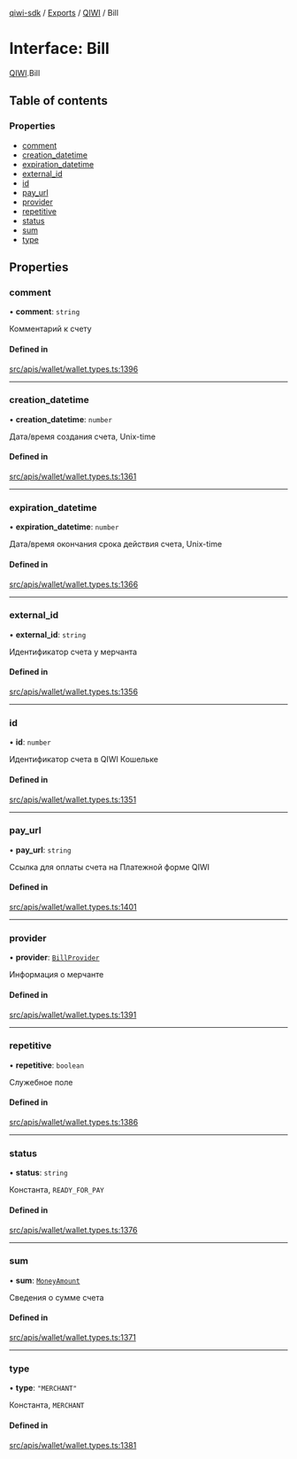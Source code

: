 [qiwi-sdk](../README.md) / [Exports](../modules.md) / [QIWI](../modules/QIWI.md) / Bill

# Interface: Bill

[QIWI](../modules/QIWI.md).Bill

## Table of contents

### Properties

- [comment](QIWI.Bill.md#comment)
- [creation\_datetime](QIWI.Bill.md#creation_datetime)
- [expiration\_datetime](QIWI.Bill.md#expiration_datetime)
- [external\_id](QIWI.Bill.md#external_id)
- [id](QIWI.Bill.md#id)
- [pay\_url](QIWI.Bill.md#pay_url)
- [provider](QIWI.Bill.md#provider)
- [repetitive](QIWI.Bill.md#repetitive)
- [status](QIWI.Bill.md#status)
- [sum](QIWI.Bill.md#sum)
- [type](QIWI.Bill.md#type)

## Properties

### comment

• **comment**: `string`

Комментарий к счету

#### Defined in

[src/apis/wallet/wallet.types.ts:1396](https://github.com/AlexXanderGrib/node-qiwi-sdk/blob/0783ca8/src/apis/wallet/wallet.types.ts#L1396)

___

### creation\_datetime

• **creation\_datetime**: `number`

Дата/время создания счета, Unix-time

#### Defined in

[src/apis/wallet/wallet.types.ts:1361](https://github.com/AlexXanderGrib/node-qiwi-sdk/blob/0783ca8/src/apis/wallet/wallet.types.ts#L1361)

___

### expiration\_datetime

• **expiration\_datetime**: `number`

Дата/время окончания срока действия счета, Unix-time

#### Defined in

[src/apis/wallet/wallet.types.ts:1366](https://github.com/AlexXanderGrib/node-qiwi-sdk/blob/0783ca8/src/apis/wallet/wallet.types.ts#L1366)

___

### external\_id

• **external\_id**: `string`

Идентификатор счета у мерчанта

#### Defined in

[src/apis/wallet/wallet.types.ts:1356](https://github.com/AlexXanderGrib/node-qiwi-sdk/blob/0783ca8/src/apis/wallet/wallet.types.ts#L1356)

___

### id

• **id**: `number`

Идентификатор счета в QIWI Кошельке

#### Defined in

[src/apis/wallet/wallet.types.ts:1351](https://github.com/AlexXanderGrib/node-qiwi-sdk/blob/0783ca8/src/apis/wallet/wallet.types.ts#L1351)

___

### pay\_url

• **pay\_url**: `string`

Ссылка для оплаты счета на Платежной форме QIWI

#### Defined in

[src/apis/wallet/wallet.types.ts:1401](https://github.com/AlexXanderGrib/node-qiwi-sdk/blob/0783ca8/src/apis/wallet/wallet.types.ts#L1401)

___

### provider

• **provider**: [`BillProvider`](QIWI.BillProvider.md)

Информация о мерчанте

#### Defined in

[src/apis/wallet/wallet.types.ts:1391](https://github.com/AlexXanderGrib/node-qiwi-sdk/blob/0783ca8/src/apis/wallet/wallet.types.ts#L1391)

___

### repetitive

• **repetitive**: `boolean`

Служебное поле

#### Defined in

[src/apis/wallet/wallet.types.ts:1386](https://github.com/AlexXanderGrib/node-qiwi-sdk/blob/0783ca8/src/apis/wallet/wallet.types.ts#L1386)

___

### status

• **status**: `string`

Константа, `READY_FOR_PAY`

#### Defined in

[src/apis/wallet/wallet.types.ts:1376](https://github.com/AlexXanderGrib/node-qiwi-sdk/blob/0783ca8/src/apis/wallet/wallet.types.ts#L1376)

___

### sum

• **sum**: [`MoneyAmount`](../modules/QIWI.md#moneyamount)

Сведения о сумме счета

#### Defined in

[src/apis/wallet/wallet.types.ts:1371](https://github.com/AlexXanderGrib/node-qiwi-sdk/blob/0783ca8/src/apis/wallet/wallet.types.ts#L1371)

___

### type

• **type**: ``"MERCHANT"``

Константа, `MERCHANT`

#### Defined in

[src/apis/wallet/wallet.types.ts:1381](https://github.com/AlexXanderGrib/node-qiwi-sdk/blob/0783ca8/src/apis/wallet/wallet.types.ts#L1381)
